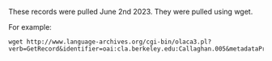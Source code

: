 These records were pulled June 2nd 2023. They were pulled using wget.


For example:

```
wget http://www.language-archives.org/cgi-bin/olaca3.pl?verb=GetRecord&identifier=oai:cla.berkeley.edu:Callaghan.005&metadataPrefix=olac

```
